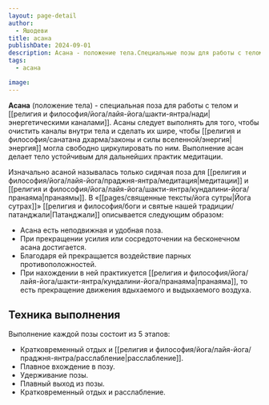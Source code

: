```yaml
---
layout: page-detail
author:
  - Яшодеви
title: асана
publishDate: 2024-09-01
description: Асана - положение тела.Специальные позы для работы с телом и энергетическими каналами. Асаны следует выполнять для того, чтобы очистить каналы внутри тела и сделать их шире, чтобы энергия могла свободно циркулировать по ним. Выполнение асан делает тело устойчивым для дальнейших практик медитации.
tags:
  - асана

image: 
---
```

**Асана** (положение тела) - специальная поза для работы с телом и [[религия и философия/йога/лайя-йога/шакти-янтра/нади|энергетическими каналами]]. Асаны следует выполнять для того, чтобы очистить каналы внутри тела и сделать их шире, чтобы [[религия и философия/санатана дхарма/законы и силы вселенной/энергия|энергия]] могла свободно циркулировать по ним. Выполнение асан делает тело устойчивым для дальнейших практик медитации.

Изначально асаной называлась только сидячая поза для [[религия и философия/йога/лайя-йога/праджня-янтра/медитация|медитации]] и [[религия и философия/йога/лайя-йога/шакти-янтра/кундалини-йога/пранаяма|пранаямы]]. В «[[pages/священные тексты/йога сутры|Йога сутрах]]» [[религия и философия/боги и святые нашей традиции/патанджали|Патанджали]]  описывается следующим образом:

- Асана есть неподвижная и удобная поза. 
- При прекращении усилия или сосредоточении на бесконечном асана достигается. 
- Благодаря ей прекращается воздействие парных противоположностей. 
- При нахождении в ней практикуется [[религия и философия/йога/лайя-йога/шакти-янтра/кундалини-йога/пранаяма|пранаяма]], то есть прекращение движения вдыхаемого и выдыхаемого воздуха.
## Техника выполнения
Выполнение каждой позы состоит из 5 этапов:
- Кратковременный отдых и [[религия и философия/йога/лайя-йога/праджня-янтра/расслабление|расслабление]].
- Плавное вхождение в позу.
- Удерживание позы.
- Плавный выход из позы.
- Кратковременный отдых и расслабление.


